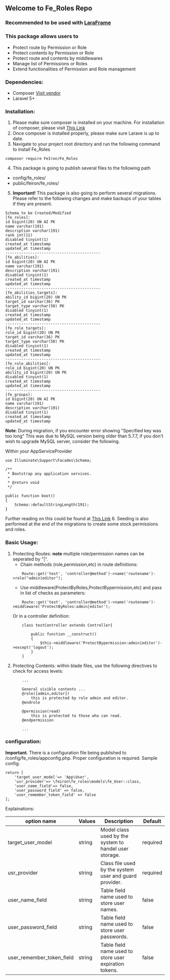 ## Welcome to Fe_Roles Repo
### **Recommended to be used with [LaraFrame](https://github.com/yu0307/LaraFrame)**

### This package allows users to 
- Protect route by Permission or Role
- Protect contents by Permission or Role
- Protect route and contents by middlewares
- Manage list of Permissions or Roles
- Extend functionalities of Permission and Role management

### Dependencies:
- Composer [Visit vendor](https://getcomposer.org/)
- Laravel 5+

### Installation:

1. Please make sure composer is installed on your machine. For installation of composer, please visit [This Link](https://getcomposer.org/doc/00-intro.md)
2. Once composer is installed properly, please make sure Larave is up to date. 
3. Navigate to your project root directory and run the following command to install Fe_Roles
```
composer require FeIron/Fe_Roles
```
4. This package is going to publish several files to the following path
- config/fe_roles/
- public/feiron/fe_roles/
5. **Important!** This package is also going to perform several migrations. Please refer to the following changes and make backups of your tables if they are present. 
```
Schema to be Created/Modified
[fe_roles]:
id bigint(20) UN AI PK 
name varchar(191) 
description varchar(191) 
rank int(11) 
disabled tinyint(1) 
created_at timestamp 
updated_at timestamp
------------------------------------------
[fe_abilities]:
id bigint(20) UN AI PK 
name varchar(191) 
description varchar(191) 
disabled tinyint(1) 
created_at timestamp 
updated_at timestamp
------------------------------------------
[fe_abilities_targets]:
ability_id bigint(20) UN PK 
target_id varchar(36) PK 
target_type varchar(50) PK 
disabled tinyint(1) 
created_at timestamp 
updated_at timestamp
------------------------------------------
[fe_role_targets]:
role_id bigint(20) UN PK 
target_id varchar(36) PK 
target_type varchar(50) PK 
disabled tinyint(1) 
created_at timestamp 
updated_at timestamp
------------------------------------------
[fe_role_abilities]:
role_id bigint(20) UN PK 
ability_id bigint(20) UN PK 
disabled tinyint(1) 
created_at timestamp 
updated_at timestamp
------------------------------------------
[fe_groups]:
id bigint(20) UN AI PK 
name varchar(191) 
description varchar(191) 
disabled tinyint(1) 
created_at timestamp 
updated_at timestamp
```
**Note**: During migration, if you encounter error showing "Specified key was too long"
This was due to MySQL version being older than 5.7.7, if you don't wish to upgrade MySQL server, consider the following.

Within your AppServiceProvider 
```
use Illuminate\Support\Facades\Schema;

/**
 * Bootstrap any application services.
 *
 * @return void
 */

public function boot()
{
    Schema::defaultStringLength(191);
}
```
Further reading on this could be found at [This Link](https://laravel.com/docs/master/migrations#creating-indexes)
6. Seeding is also performed at the end of the migrations to create some stock permissions and roles. 


### Basic Usage:

1. Protecting Routes:
    **note** multiple role/permission names can be seperated by "|". 
    - Chain methods (role,permission,etc) in route definitions:
    ```
        Route::get('test', 'controller@method')->name('routename')->role("admin|editor");
    ```
    - Use middleware(ProtectByRoles,ProtectBypermission,etc) and pass in list of checks as parameters:
    ```
        Route::get('test', 'controller@method')->name('routename')->middleware('ProtectByRoles:admin|editor');
    ```
    Or in a controller definition:
    ```
        class testController extends Controller{

            public function __construct()
            {
                $this->middleware('ProtectBypermission:admin|editor')->except('logout');
            }
        }
    ```
2. Protecting Contents:
    within blade files, use the following directives to check for access levels:
    ```
        ...

        General visible contents ...
        @role([admin,editor])
            this is protected by role admin and editor.
        @endrole

        @permission(read)
            this is protected to those who can read.
        @endpermission

        ...
    ```

### configuration:

**Important**. There is a configuration file being published to /config/fe_roles/appconfig.php. Proper configuration is required. 
Sample config:
```
return [
    'target_user_model'=> 'App\User',
    'usr_provider'=> \feiron\fe_roles\models\fe_User::class,
    'user_name_field'=> false,
    'user_password_field' => false,
    'user_remember_token_field' => false
];
```
Explainations:

| option name | Values | Description | Default |
| --- | --- | --- | --- |
| target_user_model | string | Model class used by the system to handel user storage. | required |
| usr_provider | string | Class file used by the system user and guard provider. | required |
| user_name_field | string | Table field name used to store user names. | false |
| user_password_field | string | Table field name used to store user passwords. | false |
| user_remember_token_field | string | Table field name used to store user expiration tokens. | false |

